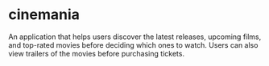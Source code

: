 # cinemania
An application that helps users discover the latest releases, upcoming films, and top-rated movies before deciding which ones to watch. Users can also view trailers of the movies before purchasing tickets.
